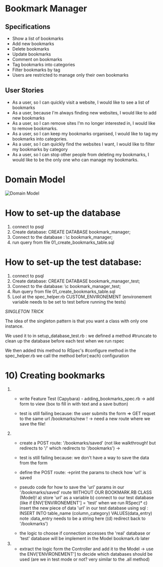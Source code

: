 # Bookmark Manager

## Specifications

- Show a list of bookmarks
- Add new bookmarks
- Delete bookmarks
- Update bookmarks
- Comment on bookmarks
- Tag bookmarks into categories
- Filter bookmarks by tag
- Users are restricted to manage only their own bookmarks

## User Stories

- As a user, so I can quickly visit a website, I would like to see a list of bookmarks
- As a user, because I'm always finding new websites, I would like to add new bookmarks
- As a user, so I can remove sites I'm no longer interested in, I would like to remove bookmarks.
- As a user, so I can keep my bookmarks organised, I would like to tag my bookmarks into categories.
- As a user, so I can quickly find the websites I want, I would like to filter my bookmarks by category
- As a user, so I can stop other people from deleting my bookmarks, I would like to be the only one who can manage my bookmarks.

# Domain Model

![Domain Model](https://github.com/sabrinalord/bookmark_manager/blob/main/screenshot/model_shows_bookmark_list.png)

# How to set-up the database

1. connect to psql
2. Create database: CREATE DATABASE bookmark_manager;
3. Connect to the database : \c bookmark_manager;
4. run query from file 01_create_bookmarks_table.sql

# How to set-up the test database:

1. connect to psql
2. Create database: CREATE DATABASE bookmark_manager_test;
3. Connect to the database: \c bookmark_manager_test;
4. Run query from file 01_create_bookmarks_table.sql
5. Lool at the spec_helper.rb CUSTOM_ENVIRONEMENT (environement variable needs to be set to test before running the tests)

_SINGLETON TRICK_

The idea of the singleton pattern is that you want a class with only one instance.

We used it to in setup_database_test.rb :
we defined a method #truncate to clean up the database before each test when we run rspec

We then added this method to RSpec's #configure method in the spec_helper.rb
we call the method befor(:each) configuration

# 10) Creating bookmarks

1.	- write Feature Test (Capybara) - adding_bookmarks_spec.rb
		-> add form to view (box to fill in with text and a save button)

	- test is still failing because:
	the user submits the form => GET requet to the same url /bookmarks/new !
		-> need a new route where we save the file!

2. 	- create a POST route: '/bookmarks/saved' (not like walkthrough! but redirects to '/' which redirects to '/bookmarks')
		-> <form action="/bookmarks/saved" method="post">

	- test is still failing because:
	we don't have a way to save the data from the form

	- define the POST route:
		->print the params to check how 'url' is saved

	- pseudo code for how to save the 'url' params in our '/bookmarks/saved' route WITHOUT OUR BOOKMARK.RB CLASS (Model)!
		a) store 'url' as a variable
		b) connect to our test database (like if ENV['ENVIRONEMENT'] = 'test' when we run RSpec)*
		c) insert the new piece of data 'url' in our test database
		using sql : INSERT INTO table_name (column_category) VALUES(data_entry)
		note :data_entry needs to be a string here
		((d) redirect back to '/bookmarks')


	* the logic to choose if connection accesses the 'real' database or 'test' database will be implement in the Model bookmark.rb later

3.	- extract the logic form the Controller and add it to the Model
		-> use the ENV['ENVIRONEMENT'] to decide which databases should be used (are we in test mode or not? very similar to the .all method)
